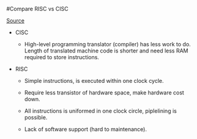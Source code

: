 #Compare RISC vs CISC

[Source](http://cs.stanford.edu/people/eroberts/courses/soco/projects/risc/risccisc/)

- CISC

	+ High-level programming translator (compiler) has less work to do. Length of translated machine code is shorter and need less RAM required to store instructions.

- RISC

	+ Simple instructions, is executed within one clock cycle.

	+ Require less transistor of hardware space, make hardware cost down.

	+ All instructions is uniformed in one clock circle, piplelining is possible.

	+ Lack of software support (hard to maintenance).
